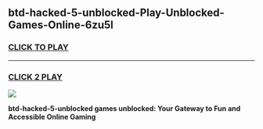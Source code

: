 
## btd-hacked-5-unblocked-Play-Unblocked-Games-Online-6zu5l
<h3>
<a href="https://premium76.site?title=btd-hacked-5-unblocked&ref=25A">CLICK TO PLAY</a></h3>
<hr>

<h3>
<a href="https://premium76.site?title=btd-hacked-5-unblocked&ref=25A">CLICK 2 PLAY</a>
  
</h3>

<a href="https://premium76.site?title=btd-hacked-5-unblocked&ref=25A"><img src="https://clearcache.store/games.png"></a>


**btd-hacked-5-unblocked games unblocked: Your Gateway to Fun and Accessible Online Gaming**
